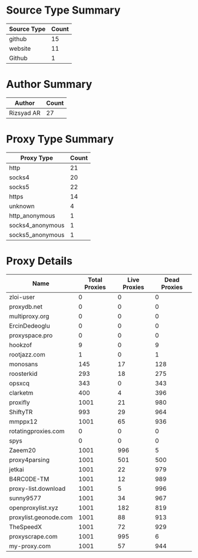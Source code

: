 # Source Type Summary

| Source Type | Count |
|-------------|-------|
| github | 15 |
| website | 11 |
| Github | 1 |


# Author Summary

| Author | Count |
|--------|-------|
| Rizsyad AR | 27 |


# Proxy Type Summary

| Proxy Type | Count |
|------------|-------|
| http | 21 |
| socks4 | 20 |
| socks5 | 22 |
| https | 14 |
| unknown | 4 |
| http_anonymous | 1 |
| socks4_anonymous | 1 |
| socks5_anonymous | 1 |


# Proxy Details

| Name | Total Proxies | Live Proxies | Dead Proxies |
|------|---------------|--------------|---------------|
| zloi-user | 0 | 0 | 0 |
| proxydb.net | 0 | 0 | 0 |
| multiproxy.org | 0 | 0 | 0 |
| ErcinDedeoglu | 0 | 0 | 0 |
| proxyspace.pro | 0 | 0 | 0 |
| hookzof | 9 | 0 | 9 |
| rootjazz.com | 1 | 0 | 1 |
| monosans | 145 | 17 | 128 |
| roosterkid | 293 | 18 | 275 |
| opsxcq | 343 | 0 | 343 |
| clarketm | 400 | 4 | 396 |
| proxifly | 1001 | 21 | 980 |
| ShiftyTR | 993 | 29 | 964 |
| mmppx12 | 1001 | 65 | 936 |
| rotatingproxies.com | 0 | 0 | 0 |
| spys | 0 | 0 | 0 |
| Zaeem20 | 1001 | 996 | 5 |
| proxy4parsing | 1001 | 501 | 500 |
| jetkai | 1001 | 22 | 979 |
| B4RC0DE-TM | 1001 | 12 | 989 |
| proxy-list.download | 1001 | 5 | 996 |
| sunny9577 | 1001 | 34 | 967 |
| openproxylist.xyz | 1001 | 182 | 819 |
| proxylist.geonode.com | 1001 | 88 | 913 |
| TheSpeedX | 1001 | 72 | 929 |
| proxyscrape.com | 1001 | 995 | 6 |
| my-proxy.com | 1001 | 57 | 944 |
